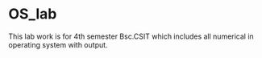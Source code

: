 # OS_lab
This lab work is for 4th semester Bsc.CSIT which includes all numerical in operating system with output.

